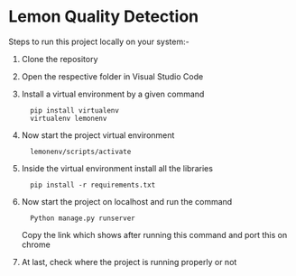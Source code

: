 # Lemon Quality Detection

Steps to run this project locally on your system:-

1) Clone the repository

2) Open the respective folder in Visual Studio Code

3) Install a virtual environment by a given command

         pip install virtualenv
         virtualenv lemonenv
4) Now start the project virtual environment

         lemonenv/scripts/activate
5) Inside the virtual environment install all the libraries

         pip install -r requirements.txt
6) Now start the project on localhost and run the command

         Python manage.py runserver
   Copy the link which shows after running this command and port this on chrome

7) At last, check where the project is running properly or not